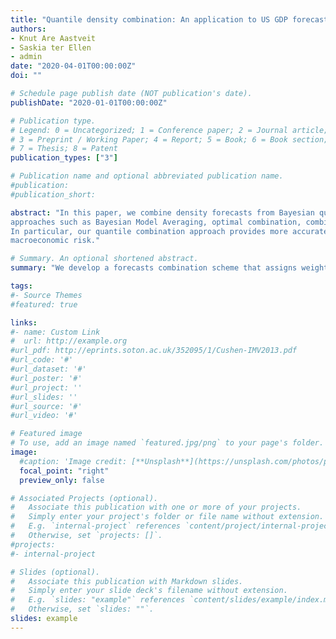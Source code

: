 ```yaml
---
title: "Quantile density combination: An application to US GDP forecasts"
authors: 
- Knut Are Aastveit
- Saskia ter Ellen
- admin
date: "2020-04-01T00:00:00Z"
doi: ""

# Schedule page publish date (NOT publication's date).
publishDate: "2020-01-01T00:00:00Z"

# Publication type.
# Legend: 0 = Uncategorized; 1 = Conference paper; 2 = Journal article;
# 3 = Preprint / Working Paper; 4 = Report; 5 = Book; 6 = Book section;
# 7 = Thesis; 8 = Patent
publication_types: ["3"]

# Publication name and optional abbreviated publication name.
#publication: 
#publication_short:

abstract: "In this paper, we combine density forecasts from Bayesian quantile regressions. We develop a forecasts combination scheme that assigns weights to the individual predictive density forecasts based on quantile scores. Compared to standard combination schemes, our approach has the advantage of assigning different set of combination weights to the various quantiles of the predictive distribution. We apply our approach to US GDP growth forecasts based on quantile regressions using a broad set of common leading indicators. The results show that density forecasts from our quantile combination approach outperforms forecasts from commonly used combination
approaches such as Bayesian Model Averaging, optimal combination, combinations based on recursive logarithmic score weights and equal weights.
In particular, our quantile combination approach provides more accurate forecasts for the lower tail of the GDP distribution, measuring downside
macroeconomic risk."

# Summary. An optional shortened abstract.
summary: "We develop a forecasts combination scheme that assigns weights to the individual predictive density forecasts based on quantile scores. Compared to standard combination schemes, our approach has the advantage of assigning different set of combination weights to the various quantiles of the predictive distribution. We apply our approach to US GDP growth forecasts based on quantile regressions using a broad set of common leading indicators."

tags:
#- Source Themes
#featured: true

links:
#- name: Custom Link
#  url: http://example.org
#url_pdf: http://eprints.soton.ac.uk/352095/1/Cushen-IMV2013.pdf
#url_code: '#'
#url_dataset: '#'
#url_poster: '#'
#url_project: ''
#url_slides: ''
#url_source: '#'
#url_video: '#'

# Featured image
# To use, add an image named `featured.jpg/png` to your page's folder. 
image:
  #caption: 'Image credit: [**Unsplash**](https://unsplash.com/photos/pLCdAaMFLTE)'
  focal_point: "right"
  preview_only: false

# Associated Projects (optional).
#   Associate this publication with one or more of your projects.
#   Simply enter your project's folder or file name without extension.
#   E.g. `internal-project` references `content/project/internal-project/index.md`.
#   Otherwise, set `projects: []`.
#projects:
#- internal-project

# Slides (optional).
#   Associate this publication with Markdown slides.
#   Simply enter your slide deck's filename without extension.
#   E.g. `slides: "example"` references `content/slides/example/index.md`.
#   Otherwise, set `slides: ""`.
slides: example
---
```




